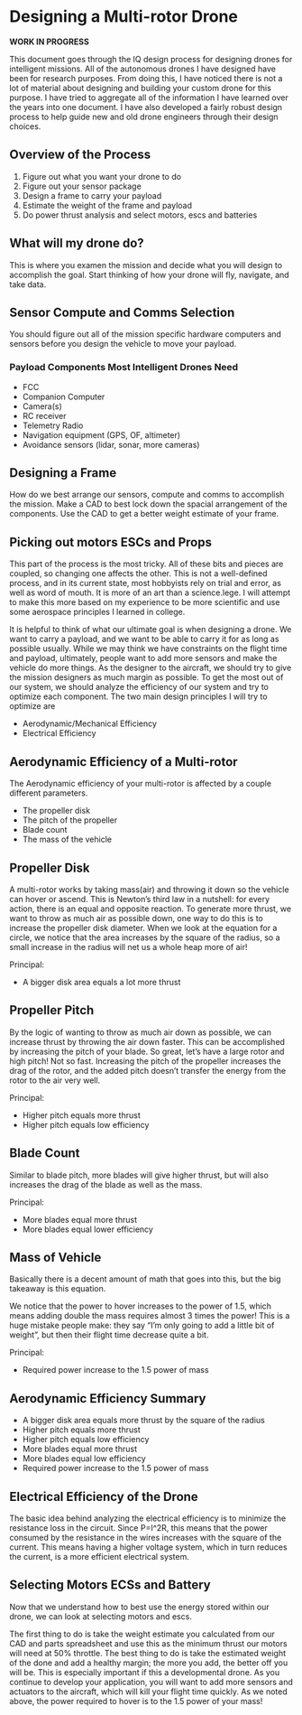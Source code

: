 # Designing a Multi-rotor Drone 

**WORK IN PROGRESS**

This document goes through the IQ design process for designing drones for intelligent missions. All of the autonomous drones I have designed have been for research purposes. From doing this, I have noticed there is not a lot of material about designing and building your custom drone for this purpose. I have tried to aggregate all of the information I have learned over the years into one document. I have also developed a fairly robust design process to help guide new and old drone engineers through their design choices. 

## Overview of the Process
1. Figure out what you want your drone to do 
2. Figure out your sensor package 
3. Design a frame to carry your payload
4. Estimate the weight of the frame and payload
5. Do power thrust analysis and select motors, escs and batteries

## What will my drone do?

This is where you examen the mission and decide what you will design to accomplish the goal. Start thinking of how your drone will fly, navigate, and take data.

## Sensor Compute and Comms Selection 

You should figure out all of the mission specific hardware computers and sensors before you design the vehicle to move your payload.

### Payload Components Most Intelligent Drones Need
- FCC
- Companion Computer
- Camera(s)
- RC receiver 
- Telemetry Radio
- Navigation equipment (GPS, OF, altimeter)
- Avoidance sensors (lidar, sonar, more cameras)

## Designing a Frame

How do we best arrange our sensors, compute and comms to accomplish the mission. Make a CAD to best lock down the spacial arrangement of the components. Use the CAD to get a better weight estimate of your frame.

## Picking out motors ESCs and Props 

This part of the process is the most tricky. All of these bits and pieces are coupled, so changing one affects the other. This is not a well-defined process, and in its current state, most hobbyists rely on trial and error, as well as word of mouth. It is more of an art than a science.lege. I will attempt to make this more based on my experience to be more scientific and use some aerospace principles I learned in college. 

It is helpful to think of what our ultimate goal is when designing a drone. We want to carry a payload, and we want to be able to carry it for as long as possible usually.  While we may think we have constraints on the flight time and payload, ultimately, people want to add more sensors and make the vehicle do more things. As the designer to the aircraft, we should try to give the mission designers as much margin as possible. To get the most out of our system, we should analyze the efficiency of our system and try to optimize each component. The two main design principles I will try to optimize are

- Aerodynamic/Mechanical Efficiency 
- Electrical Efficiency 

## Aerodynamic Efficiency of a Multi-rotor

The Aerodynamic efficiency of your multi-rotor is affected by a couple different parameters. 
- The propeller disk 
- The pitch of the propeller 
- Blade count 
- The mass of the vehicle

## Propeller Disk 

A multi-rotor works by taking mass(air) and throwing it down so the vehicle can hover or ascend. This is Newton’s third law in a nutshell: for every action, there is an equal and opposite reaction.  To generate more thrust, we want to throw as much air as possible down, one way to do this is to increase the propeller disk diameter. When we look at the equation for a circle, we notice that the area increases by the square of the radius, so a small increase in the radius will net us a whole heap more of air!

Principal:
- A bigger disk area equals a lot more thrust 

## Propeller Pitch

By the logic of wanting to throw as much air down as possible, we can increase thrust by throwing the air down faster. This can be accomplished by increasing the pitch of your blade. So great, let’s have a large rotor and high pitch! Not so fast. Increasing the pitch of the propeller increases the drag of the rotor, and the added pitch doesn’t transfer the energy from the rotor to the air very well.

Principal:
- Higher pitch equals more thrust
- Higher pitch equals low efficiency
  
## Blade Count

Similar to blade pitch, more blades will give higher thrust, but will also increases the drag of the blade as well as the mass. 

Principal:
- More blades equal more thrust
- More blades equal lower efficiency

## Mass of Vehicle

Basically there is a decent amount of math that goes into this, but the big takeaway is this equation.



We notice that the power to hover increases to the power of 1.5, which means adding double the mass requires almost 3 times the power! This is a huge mistake people make: they say “I’m only going to add a little bit of weight”, but then their flight time decrease quite a bit. 

Principal:
- Required power increase to the 1.5 power of mass

## Aerodynamic Efficiency Summary

- A bigger disk area equals more thrust by the square of the radius
- Higher pitch equals more thrust
- Higher pitch equals low efficiency
- More blades equal more thrust
- More blades equal low efficiency
- Required power increase to the 1.5 power of mass


## Electrical Efficiency of the Drone
The basic idea behind analyzing the electrical efficiency is to minimize the resistance loss in the circuit. Since P=I^2R, this means that the power consumed by the resistance in the wires increases with the square of the current. This means having a higher voltage system, which in turn reduces the current, is a more efficient electrical system.   

## Selecting Motors ECSs and Battery
Now that we understand how to best use the energy stored within our drone, we can look at selecting motors and escs. 

The first thing to do is take the weight estimate you calculated from our CAD and parts spreadsheet and use this as the minimum thrust our motors will need at 50% throttle. The best thing to do is take the estimated weight of the done and add a healthy margin; the more you add, the better off you will be. This is especially important if this a developmental drone. As you continue to develop your application, you will want to add more sensors and actuators to the aircraft, which will kill your flight time quickly. As we noted above, the power required to hover is to the 1.5 power of your mass! 





